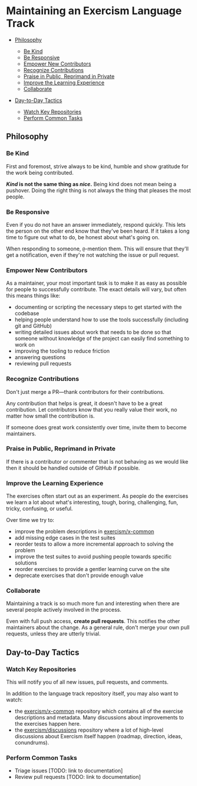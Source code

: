 # Maintaining an Exercism Language Track

* [Philosophy](#philosophy)

  * [Be Kind](#be-kind)
  * [Be Responsive](#be-responsive)
  * [Empower New Contributors](#empower-new-contributors)
  * [Recognize Contributions](#recognize-contributions)
  * [Praise in Public, Reprimand in Private](#praise-in-public-reprimand-in-private)
  * [Improve the Learning Experience](#improve-the-learning-experience)
  * [Collaborate](#collaborate)

* [Day-to-Day Tactics](#day-to-day-tactics)

  * [Watch Key Repositories](#watch-key-repositories)
  * [Perform Common Tasks](#perform-common-tasks)

## Philosophy

### Be Kind

First and foremost, strive always to be kind, humble and show gratitude for the work being contributed.

**_Kind_ is not the same thing as _nice_.** Being kind does not mean being a pushover.
Doing the right thing is not always the thing that pleases the most people.

### Be Responsive

Even if you do not have an answer immediately, respond quickly. This lets the person on the other end know that they've been heard. If it takes a long time to figure out what to do, be honest about what's going on.

When responding to someone, `@`-mention them. This will ensure that they'll get a notification, even if they're not watching the issue or pull request.

### Empower New Contributors

As a maintainer, your most important task is to make it as easy as possible for people to successfully contribute. The exact details will vary, but often this means things like:

- documenting or scripting the necessary steps to get started with the codebase
- helping people understand how to use the tools successfully (including git and GitHub)
- writing detailed issues about work that needs to be done so that someone without knowledge of the project can easily find something to work on
- improving the tooling to reduce friction
- answering questions
- reviewing pull requests

### Recognize Contributions

Don't just merge a PR—thank contributors for their contributions.

Any contribution that helps is great, it doesn't have to be a great contribution. Let contributors know that you really value their work, no matter how small the contribution is.

If someone does great work consistently over time, invite them to become maintainers.

### Praise in Public, Reprimand in Private

If there is a contributor or commenter that is not behaving as we would like then it should be handled outside of GitHub if possible.

### Improve the Learning Experience

The exercises often start out as an experiment. As people do the exercises we learn a lot about what's interesting, tough, boring, challenging, fun, tricky, confusing, or useful.

Over time we try to:

- improve the problem descriptions in [exercism/x-common](github.com/exercism/x-common)
- add missing edge cases in the test suites
- reorder tests to allow a more incremental approach to solving the problem
- improve the test suites to avoid pushing people towards specific solutions
- reorder exercises to provide a gentler learning curve on the site
- deprecate exercises that don't provide enough value

### Collaborate

Maintaining a track is so much more fun and interesting when there are several people actively involved in the process.

Even with full push access, **create pull requests**. This notifies the other maintainers about the change.
As a general rule, don't merge your own pull requests, unless they are utterly trivial.

## Day-to-Day Tactics

### Watch Key Repositories

This will notify you of all new issues, pull requests, and comments.

In addition to the language track repository itself, you may also want to watch:

- the [exercism/x-common](http://github.com/exercism/x-common) repository which contains all of the exercise descriptions and metadata. Many discussions about improvements to the exercises happen here.
- the [exercism/discussions](http://github.com/exercism/discussions) repository where a lot of high-level discussions about Exercism itself happen (roadmap, direction, ideas, conundrums).

### Perform Common Tasks

- Triage issues [TODO: link to documentation]
- Review pull requests [TODO: link to documentation]
